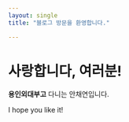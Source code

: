 ```yaml
---
layout: single
title: "블로그 방문을 환영합니다."

---
```


# 사랑합니다, 여러분!
**용인외대부고** 다니는 안채연입니다.

I hope you like it!
